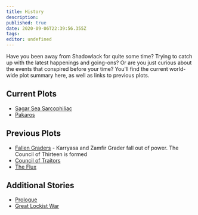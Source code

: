 ```yaml
---
title: History
description: 
published: true
date: 2020-09-06T22:39:56.355Z
tags: 
editor: undefined
---
```


Have you been away from Shadowlack for quite some time? Trying to catch up with the latest happenings and going-ons? Or are you just curious about the events that conspired before your time? You'll find the current world-wide plot summary here, as well as links to previous plots.

## Current Plots

* [Sagar Sea Sarcophiliac](/history/sagar-sea-sarcophiliac "wikilink")
* [Pakaros](/history/pakaros)

## Previous Plots

* [Fallen Graders](/history/fallen-graders "wikilink") - Karryasa and Zamfir Grader fall out of power. The Council of Thirteen is formed
* [Council of Traitors](/history/council-of-traitors "wikilink")
* [The Flux](/history/the-flux "wikilink")

## Additional Stories

* [Prologue](/history/prologue "wikilink")
* [Great Lockist War](/history/great-lockist-war "wikilink")